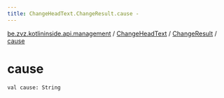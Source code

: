 ```yaml
---
title: ChangeHeadText.ChangeResult.cause - 
---
```


[be.zvz.kotlininside.api.management](../../index.html) / [ChangeHeadText](../index.html) / [ChangeResult](index.html) / [cause](./cause.html)

# cause

`val cause: String`